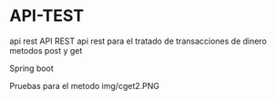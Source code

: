 # API-TEST
api rest
API REST 
api rest para el tratado de transacciones de  dinero  metodos post y get 

Spring boot 

Pruebas para el metodo 
img/cget2.PNG

